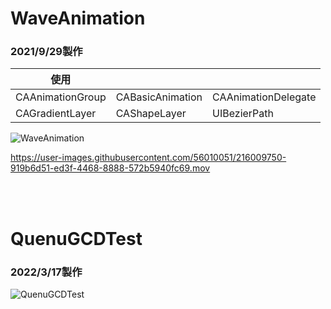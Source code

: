 # WaveAnimation
### 2021/9/29製作
| 使用 |  |  |
| --- |:--- |:--- |
| CAAnimationGroup | CABasicAnimation | CAAnimationDelegate | 
| CAGradientLayer | CAShapeLayer | UIBezierPath | 

![WaveAnimation](https://user-images.githubusercontent.com/56010051/215715078-c63139a8-54fd-4f7e-b488-cb8c0e6784d8.png)

https://user-images.githubusercontent.com/56010051/216009750-919b6d51-ed3f-4468-8888-572b5940fc69.mov

<br>
<br>

# QuenuGCDTest
### 2022/3/17製作
![QuenuGCDTest](https://user-images.githubusercontent.com/56010051/215728159-2c8cc972-1938-4e5f-9dba-caeb5fda362f.png)
